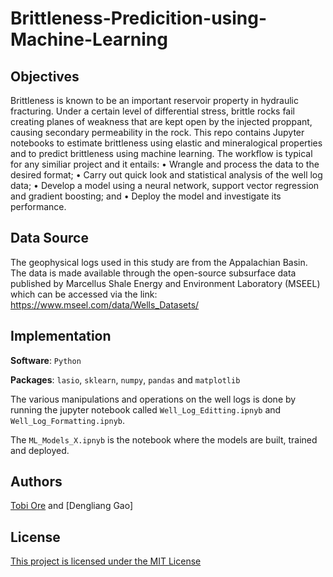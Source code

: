 # Brittleness-Predicition-using-Machine-Learning
## Objectives
Brittleness is known to be an important reservoir property in hydraulic fracturing. Under a certain level of differential stress, brittle rocks fail creating planes of weakness that are kept open by the injected proppant, causing secondary permeability in the rock.  This repo contains Jupyter notebooks to estimate brittleness using elastic and mineralogical properties and to predict brittleness using machine learning. The workflow is typical for any similiar project and it entails:
•	Wrangle and process the data to the desired format;
•	Carry out quick look and statistical analysis of the well log data;
•	Develop a model using a neural network, support vector regression and gradient boosting; and
•	Deploy the model and investigate its performance.


## Data Source
The geophysical logs used in this study are from the Appalachian Basin. The data is made available through the open-source subsurface data published by Marcellus Shale Energy and Environment Laboratory (MSEEL) which can be accessed via the link: https://www.mseel.com/data/Wells_Datasets/


## Implementation

__Software__: `Python`

__Packages__: `lasio`, `sklearn`, `numpy`, `pandas` and `matplotlib`

The various manipulations and operations on the well logs is done by running the jupyter notebook called `Well_Log_Editting.ipnyb` and `Well_Log_Formatting.ipnyb`. 

The `ML_Models_X.ipnyb` is the notebook where the models are built, trained and deployed.

## Authors

[Tobi Ore](https://github.com/tobi-ore) and
[Dengliang Gao]

## License

[This project is licensed under the MIT License](https://choosealicense.com/licenses/mit/)

